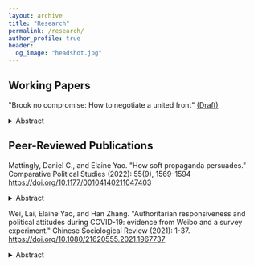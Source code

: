 ```yaml
---
layout: archive
title: "Research"
permalink: /research/
author_profile: true
header:
  og_image: "headshot.jpg"
---
```

## Working Papers
"Brook no compromise: How to negotiate a united front"   [(Draft)](https://ecyao.github.io/files/pdf/brook_no_compromise.pdf)

<details><summary>Abstract</summary>
<p>
 Negotiating factional conflict is crucial to successful policymaking: coalition governments, political parties, and authoritarian elites must all overcome internal disagreements in order to move forward. Actors in such conflicts sometimes employ hardball tactics to strategically rule out outcomes they dislike. Using a dynamic bargaining model, I explore how the threat and usage of these tactics impact coordination between actors with conflicting interests. In the model, two players who prefer different reforms must jointly agree on only one in order to overturn a mutually unfavorable status quo. Neither knows for certain whether the opponent prefers the status quo over their less-preferred outcome. Players willing to compromise on their opponent's preference rationally delay agreement, balancing the incentive to preempt the opponent against the benefit of waiting to gather better information. Delay is prolonged when actors cannot easily glean one another's willingness to compromise. One such factor is the frequency with which private willingness to compromise is publicly revealed. Thus, higher-leak environments are beneficial to welfare, as the additional delay incentivized by leaks deters mistakes of preemption.
  </p>
</details>

## Peer-Reviewed Publications 

Mattingly, Daniel C., and Elaine Yao. "How soft propaganda persuades." Comparative Political Studies (2022): 55(9), 1569–1594  https://doi.org/10.1177/00104140211047403 
<details><summary>Abstract</summary>
<p>
An influential body of scholarship argues that authoritarian regimes design "hard" propaganda that is intentionally heavy-handed in order to signal regime power. In this study, by contrast, we link the power of propaganda to the emotional power of “soft” propaganda such as television dramas and viral social media content. We conduct a series of experiments in which we expose over 6,800 respondents in China to real propaganda videos drawn from television dramas, state-backed social media accounts, and state-run newscasts, each containing nationalist messages favored by the Chinese Communist Party. In contrast to theories that propaganda is unpersuasive, we show that propaganda effectively manipulates anger as well as anti-foreign sentiment and behavior, with heightened anti-foreign attitudes persisting up to a week. However, we also find that nationalist propaganda has no effect on perceptions of Chinese government performance or on self-reported willingness to protest against the state.
</p>
</details>


Wei, Lai, Elaine Yao, and Han Zhang. "Authoritarian responsiveness and political attitudes during COVID-19: evidence from Weibo and a survey experiment." Chinese Sociological Review (2021): 1-37. https://doi.org/10.1080/21620555.2021.1967737
<details><summary>Abstract</summary>
<p>
How do citizens react to authoritarian responsiveness? To investigate this question, we study how Chinese citizens reacted to a novel government initiative which enabled social media users to publicly post requests for COVID-related medical assistance. To understand the effect of this initiative on public perceptions of government effectiveness, we employ a two-part empirical strategy. First, we conduct a survey experiment in which we directly expose subjects to real help-seeking posts, in which we find that viewing posts did not improve subjects' ratings of government effectiveness, and in some cases worsened them. Second, we analyze over 10,000 real-world Weibo posts to understand the political orientation of the discourse around help-seekers. We find that negative and politically critical posts far outweighed positive and laudatory posts, complementing our survey experiment results. To contextualize our results, we develop a theoretic framework to understand the effects of different types of responsiveness on citizens' political attitudes. We suggest that citizens' negative reactions in this case were primarily influenced by public demands for help, which illuminated existing problems and failures of governance. 
  </p>
</details>
